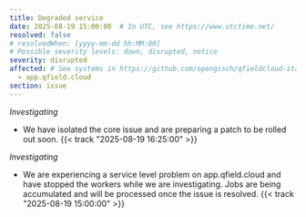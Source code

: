 ```yaml
---
title: Degraded service
date: 2025-08-19 15:00:00  # In UTC, see https://www.utctime.net/
resolved: false
# resolvedWhen: [yyyy-mm-dd hh:MM:00]
# Possible severity levels: down, disrupted, notice
severity: disrupted
affected: # See systems in https://github.com/opengisch/qfieldcloud-status/blob/master/config.yml
  - app.qfield.cloud
section: issue
---
```


<!-- *Resolved* -
We believe all users experiencing issues have been able to connect at this time. {{< track "yyyy-mm-dd hh:MM:00" >}}

*Monitoring* -
We believe the connectivity issues are being caused by an isolated ISP issue. We've had reports that swapping to Google DNS servers (see here; https://developers.google.com/speed/public-dns/docs/using) resolves the problem for users. {{< track "yyyy-mm-dd hh:MM:00" >}}
-->
*Investigating*
- We have isolated the core issue and are preparing a patch to be rolled out soon. {{< track "2025-08-19 16:25:00" >}}

*Investigating*
- We are experiencing a service level problem on app.qfield.cloud and have stopped the workers while we are investigating. Jobs are being accumulated and will be processed once the issue is resolved. {{< track "2025-08-19 15:00:00" >}}
